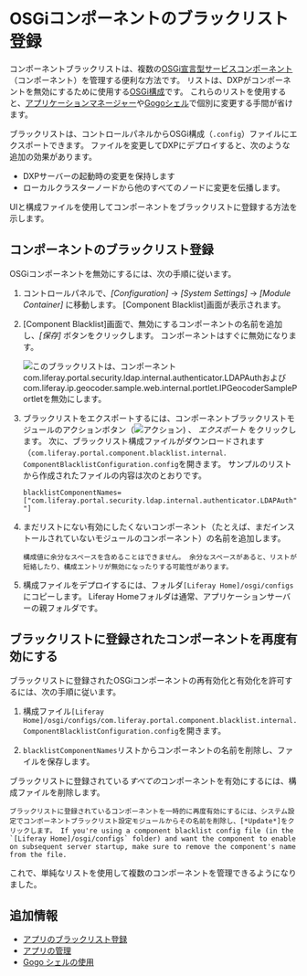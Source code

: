 # OSGiコンポーネントのブラックリスト登録

コンポーネントブラックリストは、複数の[OSGi宣言型サービスコンポーネント](https://help.liferay.com/hc/articles/360028846452-Declarative-Services)（コンポーネント）を管理する便利な方法です。 リストは、DXPがコンポーネントを無効にするために使用する[OSGi構成](../../system-settings/using-configuration-files.md#creating-configuration-files)です。 これらのリストを使用すると、[アプリケーションマネージャー](./using-the-app-manager.md)や[Gogoシェル](https://help.liferay.com/hc/articles/360029070351-Using-the-Felix-Gogo-Shell)で個別に変更する手間が省けます。

ブラックリストは、コントロールパネルからOSGi構成（`.config`）ファイルにエクスポートできます。 ファイルを変更してDXPにデプロイすると、次のような追加の効果があります。

  - DXPサーバーの起動時の変更を保持します
  - ローカルクラスターノードから他のすべてのノードに変更を伝播します。

UIと構成ファイルを使用してコンポーネントをブラックリストに登録する方法を示します。

## コンポーネントのブラックリスト登録

OSGiコンポーネントを無効にするには、次の手順に従います。

1.  コントロールパネルで、*[Configuration]* → *[System Settings]* → *[Module Container]* に移動します。 [Component Blacklist]画面が表示されます。

2.  [Component Blacklist]画面で、無効にするコンポーネントの名前を追加し、*[保存]* ボタンをクリックします。 コンポーネントはすぐに無効になります。

    ![このブラックリストは、コンポーネントcom.liferay.portal.security.ldap.internal.authenticator.LDAPAuthおよびcom.liferay.ip.geocoder.sample.web.internal.portlet.IPGeocoderSamplePortletを無効にします。](./blacklisting-osgi-components/images/01.png)

3.  ブラックリストをエクスポートするには、コンポーネントブラックリストモジュールのアクションボタン（![アクション](./blacklisting-osgi-components/images/02.png)) 、 *エクスポート* をクリックします。 次に、ブラックリスト構成ファイルがダウンロードされます（`com.liferay.portal.component.blacklist.internal．ComponentBlacklistConfiguration.config`を開きます。 サンプルのリストから作成されたファイルの内容は次のとおりです。

    ``` properties
    blacklistComponentNames=["com.liferay.portal.security.ldap.internal.authenticator.LDAPAuth","com.liferay.ip.geocoder.sample.web.internal.portlet.IPGeocoderSamplePortlet "]
    ```

4.  まだリストにない有効にしたくないコンポーネント（たとえば、まだインストールされていないモジュールのコンポーネント）の名前を追加します。

    ```{important}
    構成値に余分なスペースを含めることはできません。 余分なスペースがあると、リストが短絡したり、構成エントリが無効になったりする可能性があります。
    ```

5.  構成ファイルをデプロイするには、フォルダ`[Liferay Home]/osgi/configs`にコピーします。 Liferay Homeフォルダは通常、アプリケーションサーバーの親フォルダです。

## ブラックリストに登録されたコンポーネントを再度有効にする

ブラックリストに登録されたOSGiコンポーネントの再有効化と有効化を許可するには、次の手順に従います。

1.  構成ファイル`[Liferay Home]/osgi/configs/com.liferay.portal.component.blacklist.internal.ComponentBlacklistConfiguration.config`を開きます。

2.  `blacklistComponentNames`リストからコンポーネントの名前を削除し、ファイルを保存します。

ブラックリストに登録されている*すべての*コンポーネントを有効にするには、構成ファイルを削除します。

```{note}
ブラックリストに登録されているコンポーネントを一時的に再度有効にするには、システム設定でコンポーネントブラックリスト設定モジュールからその名前を削除し、[*Update*]をクリックします。 If you're using a component blacklist config file (in the `[Liferay Home]/osgi/configs` folder) and want the component to enable on subsequent server startup, make sure to remove the component's name from the file.
```

これで、単純なリストを使用して複数のコンポーネントを管理できるようになりました。

## 追加情報

  - [アプリのブラックリスト登録](./blacklisting-apps.md)
  - [アプリの管理](./using-the-app-manager.md)
  - [Gogo シェルの使用](../../../liferay-internals/fundamentals/using-the-gogo-shell.md)
